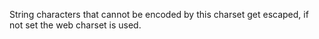 String characters that cannot be encoded by this charset get escaped, if not set the web charset is used.
